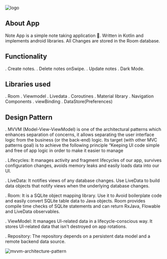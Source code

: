 
![logo](https://user-images.githubusercontent.com/65492308/184339965-b99ff6f9-da53-450a-899b-d8944a688a4d.png)

About App
-------------------------------------------------------

Note App is a simple note taking application 📝. Written in Kotlin and implements android libraries. All Changes are stored in the Room database.


Functionality
-------------------------------------------------------
. Create notes.
. Delete notes onSwipe.
. Update notes
. Dark Mode.

Libraries used
-------------------------------------------------------
. Room
. Viewmodel
. Livedata
. Coroutines
. Material library
. Navigation Components
. viewBinding
. DataStore(Preferences)

Design Pattern
-------------------------------------------------------
. MVVM (Model-View-ViewModel) is one of the architectural patterns which enhances separation of concerns, 
  it allows separating the user interface logic from the business (or the back-end) logic. 
  Its target (with other MVC patterns goal) is to achieve the following principle
  “Keeping UI code simple and free of app logic in order to make it easier to manage

. Lifecycles: It manages activity and fragment lifecycles of our app,
  survives configuration changes, avoids memory leaks and easily loads data into our UI.

. LiveData: It notifies views of any database changes.
  Use LiveData to build data objects that notify views when the underlying database changes.

. Room: It is a SQLite object mapping library. 
  Use it to Avoid boilerplate code and easily convert SQLite table data to Java objects.
  Room provides compile time checks of SQLite statements and can return RxJava, Flowable and LiveData observables.

. ViewModel: It manages UI-related data in a lifecycle-conscious way.
  It stores UI-related data that isn't destroyed on app rotations.

. Repository: The repository depends on a persistent data model and a remote backend data source.


![mvvm-architecture-pattern](https://user-images.githubusercontent.com/65492308/184340019-d7a51cf7-9d1c-42bd-9fb5-3940f2bf5fc6.png)

